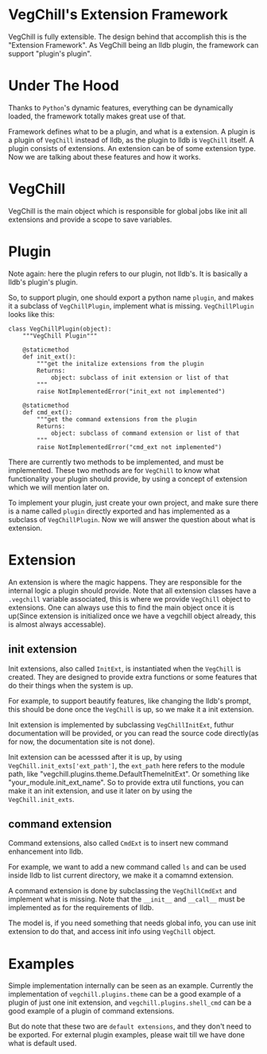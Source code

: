 # VegChill's Extension Framework
VegChill is fully extensible. The design behind that accomplish this is the "Extension Framework".
As VegChill being an lldb plugin, the framework can support "plugin's plugin".

# Under The Hood
Thanks to `Python`'s dynamic features, everything can be dynamically loaded, the framework totally
makes great use of that. 

Framework defines what to be a plugin, and what is a extension. A plugin is a plugin of `VegChill`
instead of lldb, as the plugin to lldb is `VegChill` itself. A plugin consists of extensions. An
extension can be of some extension type. Now we are talking about these features and how it works.

# VegChill
VegChill is the main object which is responsible for global jobs like init all extensions and
provide a scope to save variables.

# Plugin
Note again: here the plugin refers to our plugin, not lldb's. It is basically a lldb's plugin's
plugin.

So, to support plugin, one should export a python name `plugin`, and makes it a subclass of
`VegChillPlugin`, implement what is missing. `VegChillPlugin` looks like this:
```
class VegChillPlugin(object):
    """VegChill Plugin"""

    @staticmethod
    def init_ext():
        """get the initalize extensions from the plugin
        Returns:
            object: subclass of init extension or list of that
        """
        raise NotImplementedError("init_ext not implemented")

    @staticmethod
    def cmd_ext():
        """get the command extensions from the plugin
        Returns:
            object: subclass of command extension or list of that
        """
        raise NotImplementedError("cmd_ext not implemented")

```
There are currently two methods to be implemented, and must be implemented. These two methods
are for `VegChill` to know what functionality your plugin should provide, by using a concept
of extension which we will mention later on.

To implement your plugin, just create your own project, and make sure there is a name called
`plugin` directly exported and has implemented as a subclass of `VegChillPlugin`. Now we will
answer the question about what is extension.

# Extension
An extension is where the magic happens. They are responsible for the internal logic a plugin
should provide. Note that all extension classes have a `.vegchill` variable associated, this
is where we provide `VegChill` object to extensions. One can always use this to find the main
object once it is up(Since extension is initialized once we have a vegchill object already,
this is almost always accessable).

## init extension
Init extensions, also called `InitExt`, is instantiated when the `VegChill` is created. They are
designed to provide extra functions or some features that do their things when the system is up.

For example, to support beautify features, like changing the lldb's prompt, this should be done
once the `VegChill` is up, so we make it a init extension.

Init extension is implemented by subclassing `VegChillInitExt`, futhur documentation will be
provided, or you can read the source code directly(as for now, the documentation site is not done).

Init extension can be acesssed after it is up, by using `VegChill.init_exts['ext_path']`, the
`ext_path` here refers to the module path, like "vegchill.plugins.theme.DefaultThemeInitExt".
Or something like "your_module.init_ext_name". So to provide extra util functions, you can make
it an init extension, and use it later on by using the `VegChill.init_exts`.

## command extension
Command extensions, also called `CmdExt` is to insert new command enhancement into lldb.

For example, we want to add a new command called `ls` and can be used inside lldb to list current
directory, we make it a comamnd extension.

A command extension is done by subclassing the `VegChillCmdExt` and implement what is missing.
Note that the `__init__` and `__call__` must be implemented as for the requirements of lldb.

The model is, if you need something that needs global info, you can use init extension to do that,
and access init info using `VegChill` object.

# Examples
Simple implementation internally can be seen as an example.
Currently the implementation of `vegchill.plugins.theme` can be a good example of a plugin of just
one init extension, and `vegchill.plugins.shell_cmd` can be a good example of a plugin of command
extensions.

But do note that these two are `default extensions`, and they don't need to be exported. For
external plugin examples, please wait till we have done what is default used.
